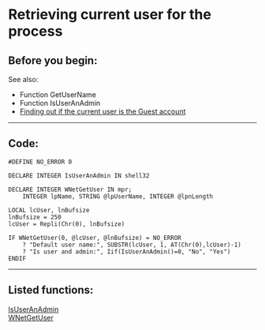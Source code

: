 
# Retrieving current user for the process

## Before you begin:
See also:

* Function GetUserName   
* Function IsUserAnAdmin   
* [Finding out if the current user is the Guest account](sample_566.md)  
  
***  


## Code:
```foxpro  
#DEFINE NO_ERROR 0

DECLARE INTEGER IsUserAnAdmin IN shell32

DECLARE INTEGER WNetGetUser IN mpr;
	INTEGER lpName, STRING @lpUserName, INTEGER @lpnLength

LOCAL lcUser, lnBufsize
lnBufsize = 250
lcUser = Repli(Chr(0), lnBufsize)

IF WNetGetUser(0, @lcUser, @lnBufsize) = NO_ERROR
	? "Default user name:", SUBSTR(lcUser, 1, AT(Chr(0),lcUser)-1)
	? "Is user and admin:", Iif(IsUserAnAdmin()=0, "No", "Yes")
ENDIF  
```  
***  


## Listed functions:
[IsUserAnAdmin](../libraries/shell32/IsUserAnAdmin.md)  
[WNetGetUser](../libraries/mpr/WNetGetUser.md)  

